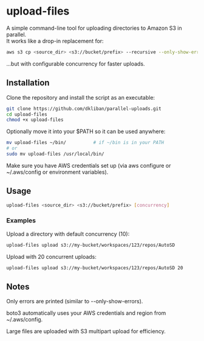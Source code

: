 # upload-files

A simple command-line tool for uploading directories to Amazon S3 in parallel.  
It works like a drop-in replacement for:


```bash
aws s3 cp <source_dir> <s3://bucket/prefix> --recursive --only-show-errors
```

…but with configurable concurrency for faster uploads.

## Installation

Clone the repository and install the script as an executable:


```bash
git clone https://github.com/dkliban/parallel-uploads.git
cd upload-files
chmod +x upload-files
```

Optionally move it into your $PATH so it can be used anywhere:

```bash
mv upload-files ~/bin/          # if ~/bin is in your PATH
# or
sudo mv upload-files /usr/local/bin/
```

Make sure you have AWS credentials set up (via aws configure or ~/.aws/config or
environment variables). 

## Usage

```bash
upload-files <source_dir> <s3://bucket/prefix> [concurrency]
```

### Examples

Upload a directory with default concurrency (10):

```bash
upload-files upload s3://my-bucket/workspaces/123/repos/AutoSD
```

Upload with 20 concurrent uploads:

```bash
upload-files upload s3://my-bucket/workspaces/123/repos/AutoSD 20
```

## Notes

Only errors are printed (similar to --only-show-errors).

boto3 automatically uses your AWS credentials and region from ~/.aws/config.

Large files are uploaded with S3 multipart upload for efficiency.
